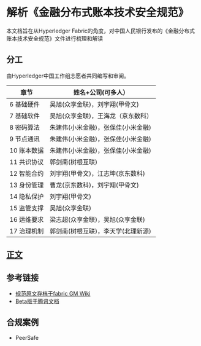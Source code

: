 # 解析《金融分布式账本技术安全规范》

本文档旨在从Hyperledger Fabric的角度，对中国人民银行发布的《金融分布式账本技术安全规范》文件进行梳理和解读


## 分工
由Hyperledger中国工作组志愿者共同编写和审阅。

| 章节      | 姓名+公司(可多人）                |
|---------|---------------------------|
| 6 基础硬件  | 吴旭(众享金联)，刘宇翔(甲骨文)  |
| 7 基础软件  | 吴旭(众享金联)，王海龙（京东数科）        |
| 8 密码算法  | 朱建伟(小米金融)，张保佳(小米金融)       |
| 9 节点通讯  | 朱建伟(小米金融)，张保佳(小米金融)       |
| 10 账本数据 | 朱建伟(小米金融)，张保佳(小米金融)       |
| 11 共识协议 | 郭剑南(树根互联)                 |
| 12 智能合约 | 刘宇翔(甲骨文)，江志坤(京东数科) |
| 13 身份管理 | 曹龙(京东数科)，刘宇翔(甲骨文)  |
| 14 隐私保护 | 刘宇翔(甲骨文)           |
| 15 监管支撑 | 吴旭(众享金联)                  |
| 16 运维要求 | 梁志超(众享金联)，吴旭(众享金联)        |
| 17 治理机制 | 郭剑南(树根互联)，李天学(北理新源)       |


## [正文](main-body.md)
                                                               

## 参考链接
- [规范原文存档于fabric GM Wiki](https://github.com/Hyperledger-TWGC/fabric-gm-wiki/blob/master/%E5%8F%82%E8%80%83%E6%A0%87%E5%87%86/%E9%87%91%E8%9E%8D%E5%88%86%E5%B8%83%E5%BC%8F%E8%B4%A6%E6%9C%AC%E6%8A%80%E6%9C%AF%E5%AE%89%E5%85%A8%E8%A7%84%E8%8C%83.pdf)
- [Beta版于腾讯文档](https://docs.qq.com/doc/DV1VMenFiQXBpeFZK?_t=1613374668034)
## 合规案例
- PeerSafe

